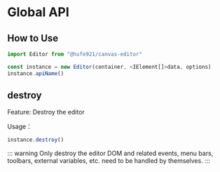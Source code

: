 # Global API

## How to Use

```javascript
import Editor from "@hufe921/canvas-editor"

const instance = new Editor(container, <IElement[]>data, options)
instance.apiName()
```

## destroy

Feature: Destroy the editor

Usage：

```javascript
instance.destroy()
```

::: warning
Only destroy the editor DOM and related events, menu bars, toolbars, external variables, etc. need to be handled by themselves.
:::
